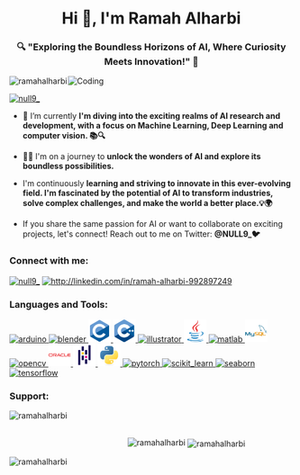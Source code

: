 <h1 align="center">Hi 👋, I'm Ramah Alharbi</h1>
<h3 align="center">🔍 "Exploring the Boundless Horizons of AI, Where Curiosity Meets Innovation!" 🌌</h3>
<img align="right" alt="Coding" width="400" src="https://media.giphy.com/media/Hrm0LJNRkPHDkLIHz9/giphy.gif">

<p align="left"> <img src="https://komarev.com/ghpvc/?username=ramahalharbi&label=Profile%20views&color=0e75b6&style=flat" alt="ramahalharbi" /> </p>

<p align="left"> <a href="https://twitter.com/null9_" target="blank"><img src="https://img.shields.io/twitter/follow/null9_?logo=twitter&style=for-the-badge" alt="null9_" /></a> </p>

- 🌱 I’m currently **I'm diving into the exciting realms of AI research and development, with a focus on Machine Learning, Deep Learning and computer vision. 📚🔍**

- 🤖🌱 I'm on a journey to **unlock the wonders of AI and explore its boundless possibilities.**

- I'm continuously **learning and striving to innovate in this ever-evolving field. I'm fascinated by the potential of AI to transform industries, solve complex challenges, and make the world a better place.💡🌍**

- If you share the same passion for AI or want to collaborate on exciting projects, let's connect! Reach out to me on Twitter: **@NULL9_🐦**

<h3 align="left">Connect with me:</h3>
<p align="left">
<a href="https://twitter.com/null9_" target="blank"><img align="center" src="https://raw.githubusercontent.com/rahuldkjain/github-profile-readme-generator/master/src/images/icons/Social/twitter.svg" alt="null9_" height="30" width="40" /></a>
<a href="https://linkedin.com//ramah-alharbi" target="blank"><img align="center" src="https://raw.githubusercontent.com/rahuldkjain/github-profile-readme-generator/master/src/images/icons/Social/linked-in-alt.svg" alt="http://linkedin.com/in/ramah-alharbi-992897249" height="30" width="40" /></a>
</p>

<h3 align="left">Languages and Tools:</h3>
<p align="left"> <a href="https://www.arduino.cc/" target="_blank" rel="noreferrer"> <img src="https://cdn.worldvectorlogo.com/logos/arduino-1.svg" alt="arduino" width="40" height="40"/> </a> <a href="https://www.blender.org/" target="_blank" rel="noreferrer"> <img src="https://download.blender.org/branding/community/blender_community_badge_white.svg" alt="blender" width="40" height="40"/> </a> <a href="https://www.cprogramming.com/" target="_blank" rel="noreferrer"> <img src="https://raw.githubusercontent.com/devicons/devicon/master/icons/c/c-original.svg" alt="c" width="40" height="40"/> </a> <a href="https://www.w3schools.com/cpp/" target="_blank" rel="noreferrer"> <img src="https://raw.githubusercontent.com/devicons/devicon/master/icons/cplusplus/cplusplus-original.svg" alt="cplusplus" width="40" height="40"/> </a> <a href="https://www.adobe.com/in/products/illustrator.html" target="_blank" rel="noreferrer"> <img src="https://www.vectorlogo.zone/logos/adobe_illustrator/adobe_illustrator-icon.svg" alt="illustrator" width="40" height="40"/> </a> <a href="https://www.java.com" target="_blank" rel="noreferrer"> <img src="https://raw.githubusercontent.com/devicons/devicon/master/icons/java/java-original.svg" alt="java" width="40" height="40"/> </a> <a href="https://www.mathworks.com/" target="_blank" rel="noreferrer"> <img src="https://upload.wikimedia.org/wikipedia/commons/2/21/Matlab_Logo.png" alt="matlab" width="40" height="40"/> </a> <a href="https://www.mysql.com/" target="_blank" rel="noreferrer"> <img src="https://raw.githubusercontent.com/devicons/devicon/master/icons/mysql/mysql-original-wordmark.svg" alt="mysql" width="40" height="40"/> </a> <a href="https://opencv.org/" target="_blank" rel="noreferrer"> <img src="https://www.vectorlogo.zone/logos/opencv/opencv-icon.svg" alt="opencv" width="40" height="40"/> </a> <a href="https://www.oracle.com/" target="_blank" rel="noreferrer"> <img src="https://raw.githubusercontent.com/devicons/devicon/master/icons/oracle/oracle-original.svg" alt="oracle" width="40" height="40"/> </a> <a href="https://pandas.pydata.org/" target="_blank" rel="noreferrer"> <img src="https://raw.githubusercontent.com/devicons/devicon/2ae2a900d2f041da66e950e4d48052658d850630/icons/pandas/pandas-original.svg" alt="pandas" width="40" height="40"/> </a> <a href="https://www.python.org" target="_blank" rel="noreferrer"> <img src="https://raw.githubusercontent.com/devicons/devicon/master/icons/python/python-original.svg" alt="python" width="40" height="40"/> </a> <a href="https://pytorch.org/" target="_blank" rel="noreferrer"> <img src="https://www.vectorlogo.zone/logos/pytorch/pytorch-icon.svg" alt="pytorch" width="40" height="40"/> </a> <a href="https://scikit-learn.org/" target="_blank" rel="noreferrer"> <img src="https://upload.wikimedia.org/wikipedia/commons/0/05/Scikit_learn_logo_small.svg" alt="scikit_learn" width="40" height="40"/> </a> <a href="https://seaborn.pydata.org/" target="_blank" rel="noreferrer"> <img src="https://seaborn.pydata.org/_images/logo-mark-lightbg.svg" alt="seaborn" width="40" height="40"/> </a> <a href="https://www.tensorflow.org" target="_blank" rel="noreferrer"> <img src="https://www.vectorlogo.zone/logos/tensorflow/tensorflow-icon.svg" alt="tensorflow" width="40" height="40"/> </a> </p>

<h3 align="left">Support:</h3>
<p><a href="https://www.buymeacoffee.com/ramahalharbi"> <img align="left" src="https://cdn.buymeacoffee.com/buttons/v2/default-yellow.png" height="50" width="210" alt="ramahalharbi" /></a></p><br><br>

<p><img align="left" src="https://github-readme-stats.vercel.app/api/top-langs?username=ramahalharbi&show_icons=true&locale=en&layout=compact" alt="ramahalharbi" /></p>

<p>&nbsp;<img align="center" src="https://github-readme-stats.vercel.app/api?username=ramahalharbi&show_icons=true&locale=en" alt="ramahalharbi" /></p>

<p><img align="center" src="https://github-readme-streak-stats.herokuapp.com/?user=ramahalharbi&" alt="ramahalharbi" /></p>
